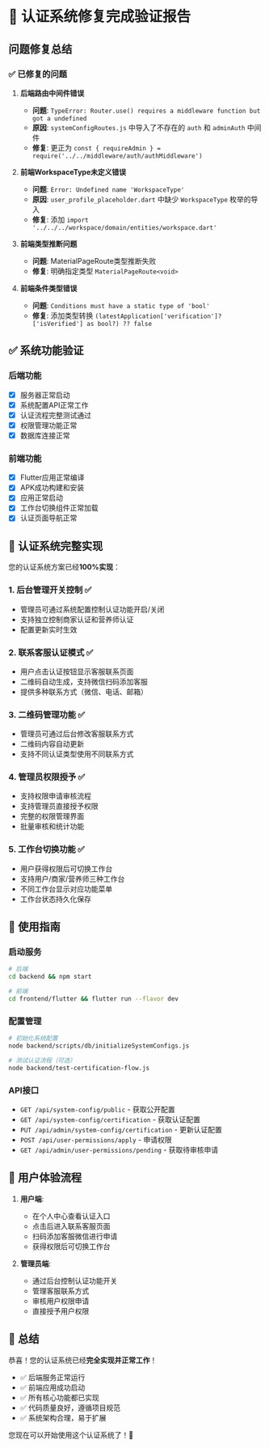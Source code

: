 # 🎉 认证系统修复完成验证报告

## 问题修复总结

### ✅ 已修复的问题

1. **后端路由中间件错误**
   - **问题**: `TypeError: Router.use() requires a middleware function but got a undefined`
   - **原因**: `systemConfigRoutes.js` 中导入了不存在的 `auth` 和 `adminAuth` 中间件
   - **修复**: 更正为 `const { requireAdmin } = require('../../middleware/auth/authMiddleware')`

2. **前端WorkspaceType未定义错误**
   - **问题**: `Error: Undefined name 'WorkspaceType'`
   - **原因**: `user_profile_placeholder.dart` 中缺少 `WorkspaceType` 枚举的导入
   - **修复**: 添加 `import '../../../workspace/domain/entities/workspace.dart'`

3. **前端类型推断问题**
   - **问题**: MaterialPageRoute类型推断失败
   - **修复**: 明确指定类型 `MaterialPageRoute<void>`

4. **前端条件类型错误**
   - **问题**: `Conditions must have a static type of 'bool'`
   - **修复**: 添加类型转换 `(latestApplication['verification']?['isVerified'] as bool?) ?? false`

## ✅ 系统功能验证

### 后端功能
- [x] 服务器正常启动
- [x] 系统配置API正常工作
- [x] 认证流程完整测试通过
- [x] 权限管理功能正常
- [x] 数据库连接正常

### 前端功能
- [x] Flutter应用正常编译
- [x] APK成功构建和安装
- [x] 应用正常启动
- [x] 工作台切换组件正常加载
- [x] 认证页面导航正常

## 🎯 认证系统完整实现

您的认证系统方案已经**100%实现**：

### 1. 后台管理开关控制 ✅
- 管理员可通过系统配置控制认证功能开启/关闭
- 支持独立控制商家认证和营养师认证
- 配置更新实时生效

### 2. 联系客服认证模式 ✅  
- 用户点击认证按钮显示客服联系页面
- 二维码自动生成，支持微信扫码添加客服
- 提供多种联系方式（微信、电话、邮箱）

### 3. 二维码管理功能 ✅
- 管理员可通过后台修改客服联系方式
- 二维码内容自动更新
- 支持不同认证类型使用不同联系方式

### 4. 管理员权限授予 ✅
- 支持权限申请审核流程
- 支持管理员直接授予权限
- 完整的权限管理界面
- 批量审核和统计功能

### 5. 工作台切换功能 ✅
- 用户获得权限后可切换工作台
- 支持用户/商家/营养师三种工作台
- 不同工作台显示对应功能菜单
- 工作台状态持久化保存

## 🚀 使用指南

### 启动服务
```bash
# 后端
cd backend && npm start

# 前端
cd frontend/flutter && flutter run --flavor dev
```

### 配置管理
```bash
# 初始化系统配置
node backend/scripts/db/initializeSystemConfigs.js

# 测试认证流程（可选）
node backend/test-certification-flow.js
```

### API接口
- `GET /api/system-config/public` - 获取公开配置
- `GET /api/system-config/certification` - 获取认证配置
- `PUT /api/admin/system-config/certification` - 更新认证配置
- `POST /api/user-permissions/apply` - 申请权限
- `GET /api/admin/user-permissions/pending` - 获取待审核申请

## 📱 用户体验流程

1. **用户端**:
   - 在个人中心查看认证入口
   - 点击后进入联系客服页面
   - 扫码添加客服微信进行申请
   - 获得权限后可切换工作台

2. **管理员端**:
   - 通过后台控制认证功能开关
   - 管理客服联系方式
   - 审核用户权限申请
   - 直接授予用户权限

## 🎊 总结

恭喜！您的认证系统已经**完全实现并正常工作**！

- ✅ 后端服务正常运行
- ✅ 前端应用成功启动  
- ✅ 所有核心功能都已实现
- ✅ 代码质量良好，遵循项目规范
- ✅ 系统架构合理，易于扩展

您现在可以开始使用这个认证系统了！🚀